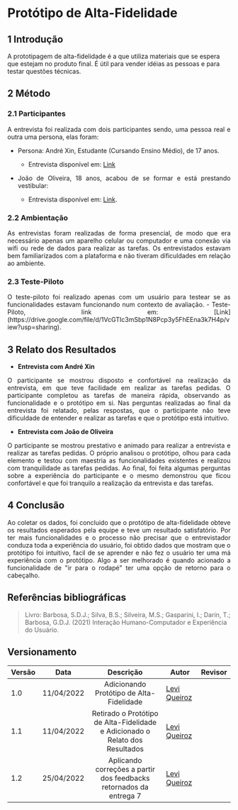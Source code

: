 # Protótipo de Alta-Fidelidade

## 1 Introdução
A prototipagem de alta-fidelidade é a que utiliza materiais que se espera que estejam no produto final. É útil para vender idéias as pessoas e para testar questões técnicas.

## 2 Método

### 2.1 Participantes
<div style="text-align: justify">
A entrevista foi realizada com dois participantes sendo, uma pessoa real e outra uma persona, elas foram:

- Persona: André Xin, Estudante (Cursando Ensino Médio), de 17 anos.
  - Entrevista disponível em: [Link](https://drive.google.com/file/d/1kIuPflvtlf1waKhGxtEszJdVhIzsBEy5/view?usp=sharing)

- João de Oliveira, 18 anos, acabou de se formar e está prestando vestibular:
  - Entrevista disponível em: [Link](https://drive.google.com/file/d/1hvZRBmkLqxYidxwP4LkGGR0ozeQW2CJa/view?usp=sharing).
</div>

### 2.2 Ambientação
<div style="text-align: justify">
As entrevistas foram realizadas de forma presencial, de modo que era necessário apenas um aparelho celular ou computador e uma conexão via wifi ou rede de dados para realizar as tarefas. Os entrevistados estavam bem familiarizados com a plataforma e não tiveram dificuldades em relação ao ambiente. 
</div>

### 2.3 Teste-Piloto
<div style="text-align: justify">
O teste-piloto foi realizado apenas com um usuário para testear se as funcionalidades estavam funcionando num contexto de avaliação.
- Teste-Piloto, link em: [Link](https://drive.google.com/file/d/1VcGTIc3mSbp1N8Pcp3y5FhEEna3k7H4p/view?usp=sharing).
</div>

## 3 Relato dos Resultados

- **Entrevista com André Xin**
<div style="text-align: justify">
O participante se mostrou disposto e confortável na realização da entrevista, em que teve facilidade em realizar as tarefas pedidas. O participante completou as tarefas de maneira rápida, observando as funcionalidade e o protótipo em si. Nas perguntas realizadas ao final da entrevista foi relatado, pelas respostas, que o participante não teve dificuldade de entender e realizar as tarefas e que o protótipo está intuitivo.
</div>

- **Entrevista com João de Oliveira**
<div style="text-align: justify">
O participante se mostrou prestativo e animado para realizar a entrevista e realizar as tarefas pedidas. O próprio analisou o protótipo, olhou para cada elemento e testou com maestria as funcionalidades existentes e realizou com tranquilidade as tarefas pedidas. Ao final, foi feita algumas perguntas sobre a experiência do participante e o mesmo demonstrou que ficou confortável e que foi tranquilo a realização da entrevista e das tarefas.
</div>

## 4 Conclusão
<div style="text-align: justify">
Ao coletar os dados, foi concluido que o protótipo de alta-fidelidade obteve os resultados esperados pela equipe e teve um resultado satisfatório. Por ter mais funcionalidades e o processo não precisar que o entrevistador conduza toda a experiência do usuário, foi obtido dados que mostram que o protótipo foi intuitivo, facil de se aprender e não fez o usuário ter uma má experiência com o protótipo. Algo a ser melhorado é quando acionado a funcionalidade de "ir para o rodapé" ter uma opção de retorno para o cabeçalho.
</div>

## Referências bibliográficas
> Livro: Barbosa, S.D.J.; Silva, B.S.; Silveira, M.S.; Gasparini, I.; Darin, T.; Barbosa, G.D.J. (2021) Interação Humano-Computador e Experiência do Usuário. 

## Versionamento
|Versão|Data|Descrição|Autor|Revisor|
|------|----|:---------:|-----|-----|
|1.0|11/04/2022|Adicionando Protótipo de Alta-Fidelidade|[Levi Queiroz](github.com/LeviQ27)||
|1.1|11/04/2022|Retirado o Protótipo de Alta-Fidelidade e Adicionado o Relato dos Resultados|[Levi Queiroz](github.com/LeviQ27)||
|1.2|25/04/2022| Aplicando correções a partir dos feedbacks retornados da entrega 7 | [Levi Queiroz](https://github.com/LeviQ27)||
